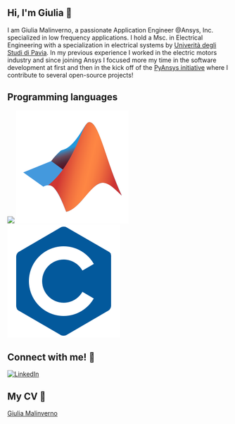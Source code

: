 ## Hi, I'm Giulia 👋

I am Giulia Malinverno, a passionate Application Engineer @Ansys, Inc. specialized in low frequency applications.
I hold a Msc. in Electrical Engineering with a specialization in electrical systems by [Univerità degli Studi di Pavia](http://electrical.unipv.eu/).
In my previous experience I worked in the electric motors industry and since joining Ansys I focused more my time in the software development at first
and then in the kick off of the [PyAnsys initiative](https://docs.pyansys.com/) where I contribute to several open-source projects!

## Programming languages
![](https://upload.wikimedia.org/wikipedia/commons/c/c3/Python-logo-notext.svg) ![](https://github.com/devicons/devicon/blob/master/icons/matlab/matlab-original.svg)![](https://github.com/devicons/devicon/blob/master/icons/c/c-plain.svg)



## Connect with me! 🤝
[![LinkedIn](https://img.shields.io/badge/LinkedIn-0077B5?style=for-the-badge&logo=linkedin&logoColor=white)]([https://www.linkedin.com/in/tuo-username/](https://www.linkedin.com/in/giulia-malinverno01/))

## My CV 🔭
[Giulia Malinverno](https://github.com/gmalinve/gmalinve/blob/main/Giulia_Malinverno.pdf)



<!--
**gmalinve/gmalinve** is a ✨ _special_ ✨ repository because its `README.md` (this file) appears on your GitHub profile.

Here are some ideas to get you started:

- 🔭 I’m currently working on ...
- 🌱 I’m currently learning ...
- 👯 I’m looking to collaborate on ...
- 🤔 I’m looking for help with ...
- 💬 Ask me about ...
- 📫 How to reach me: ...
- 😄 Pronouns: ...
- ⚡ Fun fact: ...
-->
